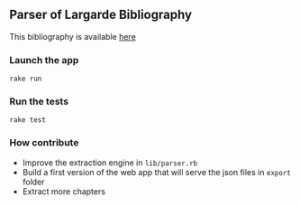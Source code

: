 ## Parser of Largarde Bibliography

This bibliography is available [here](https://www.uantwerpen.be/en/projects/great-lakes-africa-centre/law-power-peace-burundi/bibliographie-burundi/)

### Launch the app

`rake run`

### Run the tests

`rake test`

### How contribute

- Improve the extraction engine in `lib/parser.rb`
- Build a first version of the web app that will serve the json files in `export` folder
- Extract more chapters
